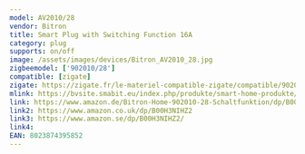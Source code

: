 ```yaml
---
model: AV2010/28
vendor: Bitron
title: Smart Plug with Switching Function 16A
category: plug
supports: on/off
image: /assets/images/devices/Bitron_AV2010_28.jpg
zigbeemodel: ['902010/28']
compatible: [zigate]
zigate: https://zigate.fr/le-materiel-compatible-zigate/compatible/902010
mlink: https://bvsite.smabit.eu/index.php/produkte/smart-home-produkte/smart-plug-mit-schaltfunktion/
link: https://www.amazon.de/Bitron-Home-902010-28-Schaltfunktion/dp/B00H3NIHZ2
link2: https://www.amazon.co.uk/dp/B00H3NIHZ2
link3: https://www.amazon.se/dp/B00H3NIHZ2/
link4:
EAN: 8023874395852 
---
```


